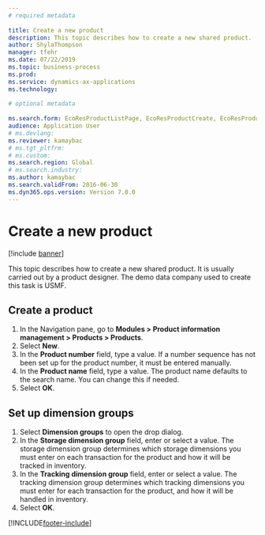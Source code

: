 ```yaml
--- 
# required metadata 
 
title: Create a new product
description: This topic describes how to create a new shared product. 
author: ShylaThompson
manager: tfehr 
ms.date: 07/22/2019
ms.topic: business-process 
ms.prod:  
ms.service: dynamics-ax-applications 
ms.technology:  
 
# optional metadata 
 
ms.search.form: EcoResProductListPage, EcoResProductCreate, EcoResProductDetails, EcoResProductInventoryDimensionGroups   
audience: Application User 
# ms.devlang:  
ms.reviewer: kamaybac
# ms.tgt_pltfrm:  
# ms.custom:  
ms.search.region: Global
# ms.search.industry: 
ms.author: kamaybac
ms.search.validFrom: 2016-06-30 
ms.dyn365.ops.version: Version 7.0.0 
---
```

# Create a new product

[!include [banner](../../includes/banner.md)]

This topic describes how to create a new shared product. It is usually carried out by a product designer. The demo data company used to create this task is USMF.


## Create a product
1. In the Navigation pane, go to **Modules > Product information management > Products > Products**.
2. Select **New**.
3. In the **Product number** field, type a value. If a number sequence has not been set up for the product number, it must be entered manually.  
4. In the **Product name** field, type a value. The product name defaults to the search name. You can change this if needed.  
5. Select **OK**.

## Set up dimension groups
1. Select **Dimension groups** to open the drop dialog.
2. In the **Storage dimension group** field, enter or select a value. The storage dimension group determines which storage dimensions you must enter on each transaction for the product and how it will be tracked in inventory.  
3. In the **Tracking dimension group** field, enter or select a value. The tracking dimension group determines which tracking dimensions you must enter for each transaction for the product, and how it will be handled in inventory.  
4. Select **OK**.



[!INCLUDE[footer-include](../../../includes/footer-banner.md)]